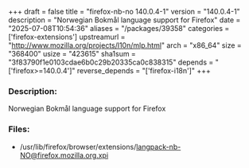 +++
draft = false
title = "firefox-nb-no 140.0.4-1"
version = "140.0.4-1"
description = "Norwegian Bokmål language support for Firefox"
date = "2025-07-08T10:54:36"
aliases = "/packages/39358"
categories = ['firefox-extensions']
upstreamurl = "http://www.mozilla.org/projects/l10n/mlp.html"
arch = "x86_64"
size = "368400"
usize = "423615"
sha1sum = "3f83790f1e0103cdae6b0c29b20335ca0c838315"
depends = "['firefox>=140.0.4']"
reverse_depends = "['firefox-i18n']"
+++
### Description: 
Norwegian Bokmål language support for Firefox

### Files: 
* /usr/lib/firefox/browser/extensions/langpack-nb-NO@firefox.mozilla.org.xpi
